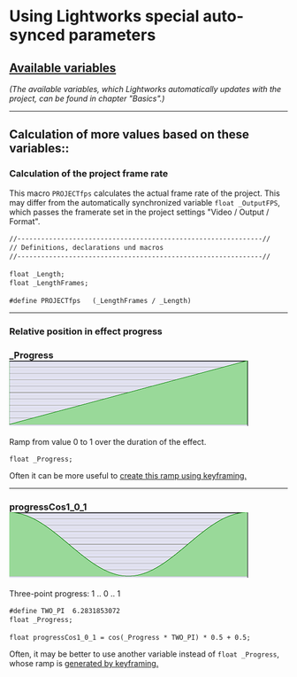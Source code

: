 # Using Lightworks special auto-synced parameters

## [Available variables](../Basics/Variables_etc/Auto_synced/README.md)  
   *(The available variables, which Lightworks automatically updates with the project, can be found in chapter "Basics".)*

---

## Calculation of more values based on these variables::

### Calculation of the project frame rate
This macro `PROJECTfps` calculates the actual frame rate of the project.
This may differ from the automatically synchronized variable `float _OutputFPS`, which passes the framerate set in the project settings "Video / Output / Format".  

```` Code
//--------------------------------------------------------------//
// Definitions, declarations und macros
//--------------------------------------------------------------//

float _Length;
float _LengthFrames; 

#define PROJECTfps   (_LengthFrames / _Length)
````


---


### Relative position in effect progress

### _Progress   ![](images/_Progress.PNG)  
Ramp from value 0 to 1 over the duration of the effect.
```` Code
float _Progress;
````  

Often it can be more useful to [create this ramp using keyframing.](../Basics/Variables_etc/Auto_synced/_Progress.md)


--- 
 
### progressCos1_0_1   ![](images/progressCos1_0_1.PNG)
Three-point progress: 1 .. 0 .. 1 

```` Code
#define TWO_PI  6.2831853072
float _Progress;

float progressCos1_0_1 = cos(_Progress * TWO_PI) * 0.5 + 0.5;
````

Often, it may be better to use another variable instead of `float _Progress`, whose ramp is [generated by keyframing.](../Basics/Variables_etc/Auto_synced/_Progress.md)
